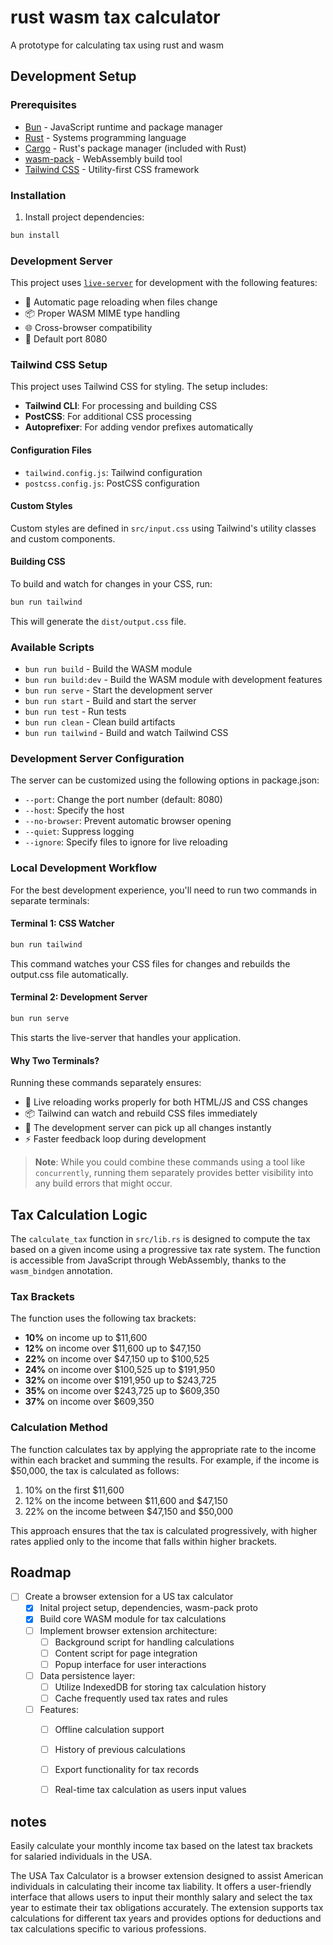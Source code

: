 # rust wasm tax calculator
A prototype for calculating tax using rust and wasm

## Development Setup
### Prerequisites
- [Bun](https://bun.sh/) - JavaScript runtime and package manager
- [Rust](https://www.rust-lang.org/tools/install) - Systems programming language
- [Cargo](https://doc.rust-lang.org/cargo/getting-started/installation.html) - Rust's package manager (included with Rust)
- [wasm-pack](https://rustwasm.github.io/wasm-pack/installer/) - WebAssembly build tool
- [Tailwind CSS](https://tailwindcss.com/) - Utility-first CSS framework

### Installation
1. Install project dependencies:

```bash
bun install
```

### Development Server
This project uses [`live-server`](https://github.com/tapio/live-server) for development with the following features:
- 🔄 Automatic page reloading when files change
- 📦 Proper WASM MIME type handling
- 🌐 Cross-browser compatibility
- 🚀 Default port 8080

### Tailwind CSS Setup
This project uses Tailwind CSS for styling. The setup includes:
- **Tailwind CLI**: For processing and building CSS
- **PostCSS**: For additional CSS processing
- **Autoprefixer**: For adding vendor prefixes automatically

#### Configuration Files
- `tailwind.config.js`: Tailwind configuration
- `postcss.config.js`: PostCSS configuration

#### Custom Styles
Custom styles are defined in `src/input.css` using Tailwind's utility classes and custom components.

#### Building CSS
To build and watch for changes in your CSS, run:

```bash
bun run tailwind
```

This will generate the `dist/output.css` file.

### Available Scripts
- `bun run build` - Build the WASM module
- `bun run build:dev` - Build the WASM module with development features
- `bun run serve` - Start the development server
- `bun run start` - Build and start the server
- `bun run test` - Run tests
- `bun run clean` - Clean build artifacts
- `bun run tailwind` - Build and watch Tailwind CSS

### Development Server Configuration
The server can be customized using the following options in package.json:
- `--port`: Change the port number (default: 8080)
- `--host`: Specify the host
- `--no-browser`: Prevent automatic browser opening
- `--quiet`: Suppress logging
- `--ignore`: Specify files to ignore for live reloading

### Local Development Workflow
For the best development experience, you'll need to run two commands in separate terminals:

#### Terminal 1: CSS Watcher
```bash
bun run tailwind
```
This command watches your CSS files for changes and rebuilds the output.css file automatically.

#### Terminal 2: Development Server
```bash
bun run serve
```
This starts the live-server that handles your application.

#### Why Two Terminals?
Running these commands separately ensures:
- 🔄 Live reloading works properly for both HTML/JS and CSS changes
- 📦 Tailwind can watch and rebuild CSS files immediately
- 🚀 The development server can pick up all changes instantly
- ⚡ Faster feedback loop during development

> **Note**: While you could combine these commands using a tool like `concurrently`, running them separately provides better visibility into any build errors that might occur.

## Tax Calculation Logic

The `calculate_tax` function in `src/lib.rs` is designed to compute the tax based on a given income using a progressive tax rate system. The function is accessible from JavaScript through WebAssembly, thanks to the `wasm_bindgen` annotation.

### Tax Brackets
The function uses the following tax brackets:

- **10%** on income up to $11,600
- **12%** on income over $11,600 up to $47,150
- **22%** on income over $47,150 up to $100,525
- **24%** on income over $100,525 up to $191,950
- **32%** on income over $191,950 up to $243,725
- **35%** on income over $243,725 up to $609,350
- **37%** on income over $609,350

### Calculation Method
The function calculates tax by applying the appropriate rate to the income within each bracket and summing the results. For example, if the income is $50,000, the tax is calculated as follows:

1. 10% on the first $11,600
2. 12% on the income between $11,600 and $47,150
3. 22% on the income between $47,150 and $50,000

This approach ensures that the tax is calculated progressively, with higher rates applied only to the income that falls within higher brackets.

## Roadmap
- [ ] Create a browser extension for a US tax calculator
  - [x] Inital project setup, dependencies, wasm-pack proto
  - [x] Build core WASM module for tax calculations
  - [ ] Implement browser extension architecture:
    - [ ] Background script for handling calculations
    - [ ] Content script for page integration
    - [ ] Popup interface for user interactions
  - [ ] Data persistence layer:
    - [ ] Utilize IndexedDB for storing tax calculation history
    - [ ] Cache frequently used tax rates and rules
  - [ ] Features:
    - [ ] Offline calculation support
    - [ ] History of previous calculations
    - [ ] Export functionality for tax records
    - [ ] Real-time tax calculation as users input values


## notes
Easily calculate your monthly income tax based on the latest tax brackets for salaried individuals in the USA.

The USA Tax Calculator is a browser extension designed to assist American individuals in calculating their income tax liability. It offers a user-friendly interface that allows users to input their monthly salary and select the tax year to estimate their tax obligations accurately. The extension supports tax calculations for different tax years and provides options for deductions and tax calculations specific to various professions.

